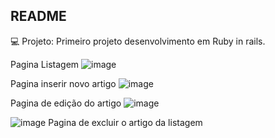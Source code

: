 ## README

💻 Projeto: Primeiro projeto desenvolvimento em Ruby in rails.

Pagina Listagem
![image](https://user-images.githubusercontent.com/86750844/131270016-87d99502-3573-4e17-9e10-5926b2ba0e2f.png) 

Pagina inserir novo artigo
![image](https://user-images.githubusercontent.com/86750844/131270052-a27f2f6b-9313-4563-aac2-30db7606bce4.png) 

Pagina de edição do artigo
![image](https://user-images.githubusercontent.com/86750844/131270115-c7fa2d55-bb90-4451-a2ed-38dca9bb59f1.png)

![image](https://user-images.githubusercontent.com/86750844/131270136-000a2132-42b2-4901-9ee2-dece40a6529d.png)
Pagina de excluir o artigo da listagem



